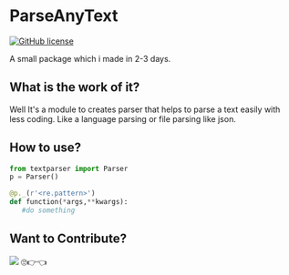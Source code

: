 # ParseAnyText
[![GitHub license](https://img.shields.io/github/license/sayampy/ParseAnyText)](https://github.com/sayampy/ParseAnyText/blob/main/LICENSE)

A small package which i made in 2-3 days.

## What is the work of it?
<section>
Well It's a module to creates parser that helps to parse a text easily with less coding.
Like a language parsing or file parsing like json.
</section>

## How to use?
```py
from textparser import Parser
p = Parser()

@p._(r'<re.pattern>')
def function(*args,**kwargs):
   #do something
```
## Want to Contribute?
![](https://c.tenor.com/ikmzhcmdj6EAAAAM/looking-looking-good.gif)
🙄👉👈
